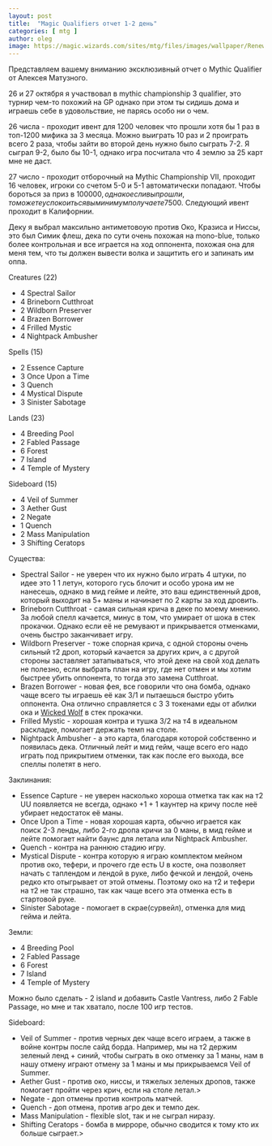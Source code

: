 ```yaml
---
layout: post
title:  "Magic Qualifiers отчет 1-2 день"
categories: [ mtg ]
author: oleg
image: https://magic.wizards.com/sites/mtg/files/images/wallpaper/Renewal_ELD_1920x1080.jpg
---
```

Представляем вашему вниманию эксклюзивный отчет о Mythic Qualifier от Алексея Матузного.

26 и 27 октября я участвовал в mythic championship 3 qualifier, это турнир чем-то похожий на GP однако при этом ты сидишь дома и играешь себе в удовольствие, не парясь особо ни о чем.

26 числа - проходит ивент для 1200 человек что прошли хотя бы 1 раз в топ-1200 мифика за 3 месяца. Можно выиграть 10 раз и 2 проиграть всего 2 раза, чтобы зайти во второй день нужно было сыграть 7-2. Я сыграл 9-2, было бы 10-1, однако игра посчитала что 4 землю за 25 карт мне не даст.

27 число - проходит отборочный на Mythic Championship VII, проходит 16 человек, игроки со счетом 5-0 и 5-1 автоматически попадают. Чтобы бороться за приз в 100000$, однако если вы прошли, то можете успокоиться вы минимум получаете 7500$. Следующий ивент проходит в Калифорнии.

Деку я выбрал максильно антиметовоую против Око, Кразиса и Ниссы, это был Симик флеш, дека по сути очень похожая на mono-blue, только более контрольная и все играется на ход оппонента, похожая она для меня тем, что ты должен вывести волка и защитить его и запинать им оппа.

Creatures (22)
* 4 Spectral Sailor
* 4 Brineborn Cutthroat
* 2 Wildborn Preserver
* 4 Brazen Borrower
* 4 Frilled Mystic
* 4 Nightpack Ambusher

Spells (15)
* 2 Essence Capture
* 3 Once Upon a Time
* 3 Quench
* 4 Mystical Dispute
* 3 Sinister Sabotage

Lands (23)
* 4 Breeding Pool
* 2 Fabled Passage
* 6 Forest
* 7 Island
* 4 Temple of Mystery

Sideboard (15)
* 4 Veil of Summer
* 3 Aether Gust
* 2 Negate
* 1 Quench
* 2 Mass Manipulation
* 3 Shifting Ceratops

Существа:
* Spectral Sailor - не уверен что их нужно было играть 4 штуки, по идее это 1 1 летун, которого гусь блочит и особо урона им не нанесешь, однако в мид гейме и лейте, это ваш единственный дров, который выходит на 5+ маны и начинает по 2 карты за ход дровить.
* Brineborn Cutthroat - самая сильная крича в деке по моему мнению. За любой спелл качается, минус в том, что умирает от шока в стек прокачки. Однако если её не ремувают и прикрывается отменками, очень быстро заканчивает игру.
* Wildborn Preserver - тоже спорная крича, с одной стороны очень сильный т2 дроп, который качается за других крич, а с другой стороны заставляет затапываться, что этой деке на свой ход делать не полезно, если выбрать план на игру, где нет отмен и мы хотим быстрее убить оппонента, то тогда это замена Cutthroat.
* Brazen Borrower - новая фея, все говорили что она бомба, однако чаще всего ты играешь её как 3/1 и пытаешься быстро убить оппонента. Она отлично справляется с 3 3 токенами еды от абилки ока и <a href="https://www.mtggoldfish.com/price/Throne+of+Eldraine/Wicked+Wolf#paper">Wicked Wolf</a> в стек прокачки.
* Frilled Mystic - хорошая контра и тушка 3/2 на т4 в идеальном раскладке, помогает держать темп на столе.
* Nightpack Ambusher - а это карта, благодаря которой собственно и появилась дека. Отличный лейт и мид гейм, чаще всего его надо играть под прикрытием отменки, так как после его выхода, все спеллы полетят в него.

Заклинания:
* Essence Capture - не уверен насколько хороша отметка так как на т2 UU появляется не всегда, однако +1 + 1 каунтер на кричу после неё убирает недостаток её маны.
* Once Upon a Time - новая хорошая карта, обычно играется как поиск 2-3 ленды, либо 2-го дропа кричи за 0 маны, в мид гейме и лейте помогает найти баунс для летала или Nightpack Ambusher.
* Quench - контра на раннюю стадию игру.
* Mystical Dispute - контра которую я играю комплектом мейном против око, тефери, и прочего где есть U в косте, она позволяет начать с таплендом и лендой в руке, либо фечкой и лендой, очень редко кто отыгрывает от этой отмены. Поэтому око на т2 и тефери на т2 не так страшно, так как чаще всего эта отменка есть в стартовой руке.
* Sinister Sabotage - помогает в скрае(сурвейл), отменка для мид гейма и лейта.

Земли:
* 4 Breeding Pool
* 2 Fabled Passage
* 6 Forest
* 7 Island
* 4 Temple of Mystery

Можно было сделать - 2 island и добавить Castle Vantress, либо 2 Fable Passage, но мне и так хватало, после 100 игр тестов.

Sideboard:
* Veil of Summer - против черных дек чаще всего играем, а также в войне контры после сайд борда. Например, мы на т2 держим зеленый ленд + синий, чтобы сыграть в око отменку за 1 маны, нам в нашу отмену играют отмену за 1 маны и мы прикрываемся Veil of Summer.
* Aether Gust - против око, ниссы, и тяжелых зеленых дропов, также помогает пройти через крич, если на столе летал.>
* Negate - доп отмены против контроль матчей.
* Quench - доп отмена, против агро дек и темпо дек.
* Mass Manipulation - flexible slot, так и не сыграл ниразу.
* Shifting Ceratops - бомба в мирроре, обычно сводится к тому кто их больше сыграет.>